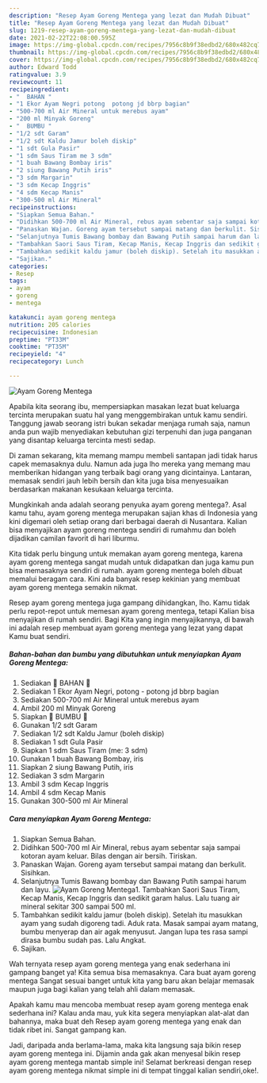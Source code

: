 ```yaml
---
description: "Resep Ayam Goreng Mentega yang lezat dan Mudah Dibuat"
title: "Resep Ayam Goreng Mentega yang lezat dan Mudah Dibuat"
slug: 1219-resep-ayam-goreng-mentega-yang-lezat-dan-mudah-dibuat
date: 2021-02-22T22:08:00.595Z
image: https://img-global.cpcdn.com/recipes/7956c8b9f38edbd2/680x482cq70/ayam-goreng-mentega-foto-resep-utama.jpg
thumbnail: https://img-global.cpcdn.com/recipes/7956c8b9f38edbd2/680x482cq70/ayam-goreng-mentega-foto-resep-utama.jpg
cover: https://img-global.cpcdn.com/recipes/7956c8b9f38edbd2/680x482cq70/ayam-goreng-mentega-foto-resep-utama.jpg
author: Edward Todd
ratingvalue: 3.9
reviewcount: 11
recipeingredient:
- "  BAHAN "
- "1 Ekor Ayam Negri potong  potong jd bbrp bagian"
- "500-700 ml Air Mineral untuk merebus ayam"
- "200 ml Minyak Goreng"
- "  BUMBU "
- "1/2 sdt Garam"
- "1/2 sdt Kaldu Jamur boleh diskip"
- "1 sdt Gula Pasir"
- "1 sdm Saus Tiram me 3 sdm"
- "1 buah Bawang Bombay iris"
- "2 siung Bawang Putih iris"
- "3 sdm Margarin"
- "3 sdm Kecap Inggris"
- "4 sdm Kecap Manis"
- "300-500 ml Air Mineral"
recipeinstructions:
- "Siapkan Semua Bahan."
- "Didihkan 500-700 ml Air Mineral, rebus ayam sebentar saja sampai kotoran ayam keluar. Bilas dengan air bersih. Tiriskan."
- "Panaskan Wajan. Goreng ayam tersebut sampai matang dan berkulit. Sisihkan."
- "Selanjutnya Tumis Bawang bombay dan Bawang Putih sampai harum dan layu."
- "Tambahkan Saori Saus Tiram, Kecap Manis, Kecap Inggris dan sedikit garam halus. Lalu tuang air mineral sekitar 300 sampai 500 ml."
- "Tambahkan sedikit kaldu jamur (boleh diskip). Setelah itu masukkan ayam yang sudah digoreng tadi. Aduk rata. Masak sampai ayam matang, bumbu menyerap dan air agak menyusut. Jangan lupa tes rasa sampi dirasa bumbu sudah pas. Lalu Angkat."
- "Sajikan."
categories:
- Resep
tags:
- ayam
- goreng
- mentega

katakunci: ayam goreng mentega 
nutrition: 205 calories
recipecuisine: Indonesian
preptime: "PT33M"
cooktime: "PT35M"
recipeyield: "4"
recipecategory: Lunch

---
```



![Ayam Goreng Mentega](https://img-global.cpcdn.com/recipes/7956c8b9f38edbd2/680x482cq70/ayam-goreng-mentega-foto-resep-utama.jpg)

Apabila kita seorang ibu, mempersiapkan masakan lezat buat keluarga tercinta merupakan suatu hal yang menggembirakan untuk kamu sendiri. Tanggung jawab seorang istri bukan sekadar menjaga rumah saja, namun anda pun wajib menyediakan kebutuhan gizi terpenuhi dan juga panganan yang disantap keluarga tercinta mesti sedap.

Di zaman  sekarang, kita memang mampu membeli santapan jadi tidak harus capek memasaknya dulu. Namun ada juga lho mereka yang memang mau memberikan hidangan yang terbaik bagi orang yang dicintainya. Lantaran, memasak sendiri jauh lebih bersih dan kita juga bisa menyesuaikan berdasarkan makanan kesukaan keluarga tercinta. 



Mungkinkah anda adalah seorang penyuka ayam goreng mentega?. Asal kamu tahu, ayam goreng mentega merupakan sajian khas di Indonesia yang kini digemari oleh setiap orang dari berbagai daerah di Nusantara. Kalian bisa menyajikan ayam goreng mentega sendiri di rumahmu dan boleh dijadikan camilan favorit di hari liburmu.

Kita tidak perlu bingung untuk memakan ayam goreng mentega, karena ayam goreng mentega sangat mudah untuk didapatkan dan juga kamu pun bisa memasaknya sendiri di rumah. ayam goreng mentega boleh dibuat memalui beragam cara. Kini ada banyak resep kekinian yang membuat ayam goreng mentega semakin nikmat.

Resep ayam goreng mentega juga gampang dihidangkan, lho. Kamu tidak perlu repot-repot untuk memesan ayam goreng mentega, tetapi Kalian bisa menyajikan di rumah sendiri. Bagi Kita yang ingin menyajikannya, di bawah ini adalah resep membuat ayam goreng mentega yang lezat yang dapat Kamu buat sendiri.

<!--inarticleads1-->

##### Bahan-bahan dan bumbu yang dibutuhkan untuk menyiapkan Ayam Goreng Mentega:

1. Sediakan  🌿 BAHAN 🌿
1. Sediakan 1 Ekor Ayam Negri, potong - potong jd bbrp bagian
1. Sediakan 500-700 ml Air Mineral untuk merebus ayam
1. Ambil 200 ml Minyak Goreng
1. Siapkan  🌿 BUMBU 🌿
1. Gunakan 1/2 sdt Garam
1. Sediakan 1/2 sdt Kaldu Jamur (boleh diskip)
1. Sediakan 1 sdt Gula Pasir
1. Siapkan 1 sdm Saus Tiram (me: 3 sdm)
1. Gunakan 1 buah Bawang Bombay, iris
1. Siapkan 2 siung Bawang Putih, iris
1. Sediakan 3 sdm Margarin
1. Ambil 3 sdm Kecap Inggris
1. Ambil 4 sdm Kecap Manis
1. Gunakan 300-500 ml Air Mineral




<!--inarticleads2-->

##### Cara menyiapkan Ayam Goreng Mentega:

1. Siapkan Semua Bahan.
1. Didihkan 500-700 ml Air Mineral, rebus ayam sebentar saja sampai kotoran ayam keluar. Bilas dengan air bersih. Tiriskan.
1. Panaskan Wajan. Goreng ayam tersebut sampai matang dan berkulit. Sisihkan.
1. Selanjutnya Tumis Bawang bombay dan Bawang Putih sampai harum dan layu.
<img src="//assets-global.cpcdn.com/assets/icons/button_play-2c75c40dde080a61004c1f40b05d8f140eaff45d7e9e6481dc71c63d2e7c4909.png" alt="Ayam Goreng Mentega">1. Tambahkan Saori Saus Tiram, Kecap Manis, Kecap Inggris dan sedikit garam halus. Lalu tuang air mineral sekitar 300 sampai 500 ml.
1. Tambahkan sedikit kaldu jamur (boleh diskip). Setelah itu masukkan ayam yang sudah digoreng tadi. Aduk rata. Masak sampai ayam matang, bumbu menyerap dan air agak menyusut. Jangan lupa tes rasa sampi dirasa bumbu sudah pas. Lalu Angkat.
1. Sajikan.




Wah ternyata resep ayam goreng mentega yang enak sederhana ini gampang banget ya! Kita semua bisa memasaknya. Cara buat ayam goreng mentega Sangat sesuai banget untuk kita yang baru akan belajar memasak maupun juga bagi kalian yang telah ahli dalam memasak.

Apakah kamu mau mencoba membuat resep ayam goreng mentega enak sederhana ini? Kalau anda mau, yuk kita segera menyiapkan alat-alat dan bahannya, maka buat deh Resep ayam goreng mentega yang enak dan tidak ribet ini. Sangat gampang kan. 

Jadi, daripada anda berlama-lama, maka kita langsung saja bikin resep ayam goreng mentega ini. Dijamin anda gak akan menyesal bikin resep ayam goreng mentega mantab simple ini! Selamat berkreasi dengan resep ayam goreng mentega nikmat simple ini di tempat tinggal kalian sendiri,oke!.

